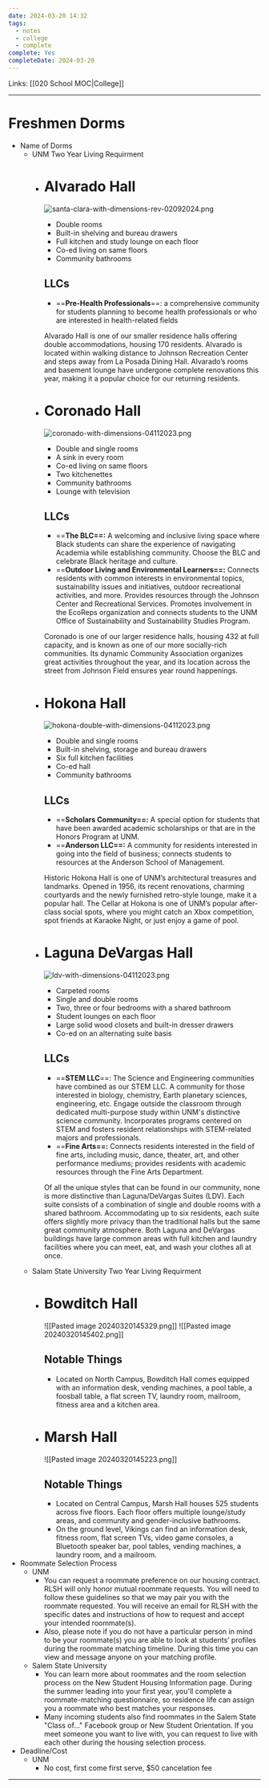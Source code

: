 ```yaml
---
date: 2024-03-20 14:32
tags:
  - notes
  - college
  - complete
complete: Yes
completeDate: 2024-03-20
---
```

Links: [[020 School MOC|College]]

---
# Freshmen Dorms
- Name of Dorms
	- UNM
		Two Year Living Requirment
		- # Alvarado Hall
			![santa-clara-with-dimensions-rev-02092024.png](https://housing.unm.edu/residence-halls/santa-clara-with-dimensions-rev-02092024.png)
			- Double rooms
			- Built-in shelving and bureau drawers
			- Full kitchen and study lounge on each floor
			- Co-ed living on same floors
			- Community bathrooms
			## LLCs
			- ==**Pre-Health Professionals**==: a comprehensive community for students planning to become health professionals or who are interested in health-related fields
			
			Alvarado Hall is one of our smaller residence halls offering double accommodations, housing 170 residents. Alvarado is located within walking distance to Johnson Recreation Center and steps away from La Posada Dining Hall. Alvarado’s rooms and basement lounge have undergone complete renovations this year, making it a popular choice for our returning residents.
		- # Coronado Hall
			![coronado-with-dimensions-04112023.png](https://housing.unm.edu/residence-halls/coronado-with-dimensions-04112023.png)
			- Double and single rooms
			- A sink in every room
			- Co-ed living on same floors
			- Two kitchenettes
			- Community bathrooms
			- Lounge with television
			## LLCs
			- ==**The BLC==:** A welcoming and inclusive living space where Black students can share the experience of navigating Academia while establishing community. Choose the BLC and celebrate Black heritage and culture.
			- ==**Outdoor Living and Environmental Learners==:** Connects residents with common interests in environmental topics, sustainability issues and initiatives, outdoor recreational activities, and more. Provides resources through the Johnson Center and Recreational Services. Promotes involvement in the EcoReps organization and connects students to the UNM Office of Sustainability and Sustainability Studies Program.
			
			Coronado is one of our larger residence halls, housing 432 at full capacity, and is known as one of our more socially-rich communities. Its dynamic Community Association organizes great activities throughout the year, and its location across the street from Johnson Field ensures year round happenings.
		- # Hokona Hall
			![hokona-double-with-dimensions-04112023.png](https://housing.unm.edu/residence-halls/hokona-double-with-dimensions-04112023.png)
			- Double and single rooms
			- Built-in shelving, storage and bureau drawers
			- Six full kitchen facilities
			- Co-ed hall
			- Community bathrooms
			## LLCs
			- ==**Scholars Community==:** A special option for students that have been awarded academic scholarships or that are in the Honors Program at UNM.
			- ==**Anderson LLC==:** A community for residents interested in going into the field of business; connects students to resources at the Anderson School of Management.
			
			Historic Hokona Hall is one of UNM’s architectural treasures and landmarks. Opened in 1956, its recent renovations, charming courtyards and the newly furnished retro-style lounge, make it a popular hall. The Cellar at Hokona is one of UNM’s popular after-class social spots, where you might catch an Xbox competition, spot friends at Karaoke Night, or just enjoy a game of pool.
		- # Laguna DeVargas Hall
			![ldv-with-dimensions-04112023.png](https://housing.unm.edu/residence-halls/ldv-with-dimensions-04112023.png)
			- Carpeted rooms
			- Single and double rooms
			- Two, three or four bedrooms with a shared bathroom
			- Student lounges on each floor
			- Large solid wood closets and built-in dresser drawers
			- Co-ed on an alternating suite basis
			## LLCs
			- ==**STEM LLC**==: The Science and Engineering communities have combined as our STEM LLC. A community for those interested in biology, chemistry, Earth planetary sciences, engineering, etc. Engage outside the classroom through dedicated multi-purpose study within UNM's distinctive science community. Incorporates programs centered on STEM and fosters resident relationships with STEM-related majors and professionals.
			- ==**Fine Arts==:** Connects residents interested in the field of fine arts, including music, dance, theater, art, and other performance mediums; provides residents with academic resources through the Fine Arts Department.
			
			Of all the unique styles that can be found in our community, none is more distinctive than Laguna/DeVargas Suites (LDV). Each suite consists of a combination of single and double rooms with a shared bathroom. Accommodating up to six residents, each suite offers slightly more privacy than the traditional halls but the same great community atmosphere. Both Laguna and DeVargas buildings have large common areas with full kitchen and laundry facilities where you can meet, eat, and wash your clothes all at once.
	- Salam State University
		Two Year Living Requirment
		- # Bowditch Hall
			![[Pasted image 20240320145329.png]]
			![[Pasted image 20240320145402.png]]
			## Notable Things
			- Located on North Campus, Bowditch Hall comes equipped with an information desk, vending machines, a pool table, a foosball table, a flat screen TV, laundry room, mailroom, fitness area and a kitchen area.
		- # Marsh Hall
			![[Pasted image 20240320145223.png]]
			## Notable Things
			- Located on Central Campus, Marsh Hall houses 525 students across five floors. Each floor offers multiple lounge/study areas, and community and gender-inclusive bathrooms. 
			- On the ground level, Vikings can find an information desk, fitness room, flat screen TVs, video game consoles, a Bluetooth speaker bar, pool tables, vending machines, a laundry room, and a mailroom.
- Roommate Selection Process
	- UNM
		- You can request a roommate preference on our housing contract. RLSH will only honor mutual roommate requests. You will need to follow these guidelines so that we may pair you with the roommate requested. You will receive an email for RLSH with the specific dates and instructions of how to request and accept your intended roommate(s).
		- Also, please note if you do not have a particular person in mind to be your roommate(s) you are able to look at students’ profiles during the roommate matching timeline. During this time you can view and message anyone on your matching profile.
	- Salem State University
		- You can learn more about roommates and the room selection process on the New Student Housing Information page. During the summer leading into your first year, you'll complete a roommate-matching questionnaire, so residence life can assign you a roommate who best matches your responses.   
		- Many incoming students also find roommates in the Salem State "Class of..." Facebook group or New Student Orientation. If you meet someone you want to live with, you can request to live with each other during the housing selection process.
- Deadline/Cost
	- UNM
		- No cost, first come first serve, $50 cancelation fee
---
